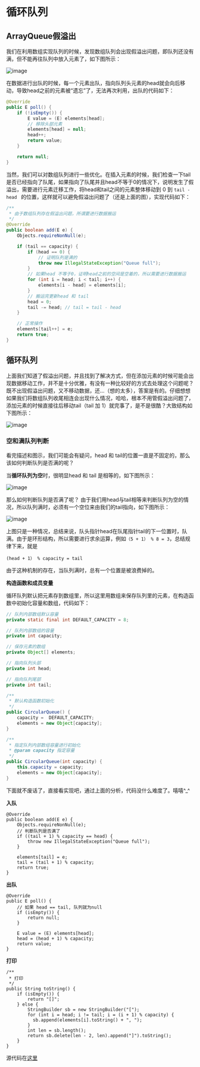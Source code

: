 # 循环队列

## ArrayQueue假溢出

我们在利用数组实现队列的时候，发现数组队列会出现假溢出问题，即队列还没有满，但不能再往队列中放入元素了，如下图所示：

![image](https://github.com/ZZULI-TECH/interview/blob/master/images/ArrayQueue_false_overflow.png?raw=true)

在数据进行出队的时候，每一个元素出队，指向队列头元素的head就会向后移动，导致head之前的元素被“遗忘”了，无法再次利用，出队的代码如下：

```Java
@Override
public E poll() {
    if (!isEmpty()) {
        E value = (E) elements[head];
        // 移除头部元素
        elements[head] = null;
        head++;
        return value;
    }

    return null;
}

```

当然，我们可以对数组队列进行一些优化。在插入元素的时候，我们检查一下tail是否已经指向了队尾，如果指向了队尾并且head不等于0的情况下，说明发生了假溢出，需要进行元素迁移工作，将head和tail之间的元素整体移动到 0 到 `tail - head ` 的位置，这样就可以避免假溢出问题了（还是上面的图），实现代码如下：


```Java
/**
 * 由于数组队列存在假溢出问题，所谓要进行数据搬运
 */
@Override
public boolean add(E e) {
    Objects.requireNonNull(e);

    if (tail == capacity) {
        if (head == 0) {
            // 证明队列是满的
            throw new IllegalStateException("Queue full");
        }
        // 如果head 不等于0，证明head之前的空间是空着的，所以需要进行数据搬运
        for (int i = head; i < tail; i++) {
            elements[i - head] = elements[i];
        }
        // 搬运完更新head 和 tail
        head = 0;
        tail -= head; // tail = tail - head
    }

    // 正常操作
    elements[tail++] = e;
    return true;
}

```


## 循环队列

上面我们知道了假溢出问题，并且找到了解决方式，但在添加元素的时候可能会出现数据移动工作，并不是十分优雅，有没有一种比较好的方式去处理这个问题呢？既不出现假溢出问题，又不移动数据，还...（想的太多），答案是有的。仔细想想如果我们将数组队列收尾相连会出现什么情况，哈哈，根本不用管假溢出问题了，添加元素的时候直接往后移动tail（tail 加 1）就完事了，是不是很酷？大致结构如下图所示：

![image](https://github.com/ZZULI-TECH/interview/blob/master/images/CircularQueue.png?raw=true)


### 空和满队列判断

看完描述和图示，我们可能会有疑问，head 和 tail的位置一直是不固定的，那么该如何判断队列是否满的呢？

当**循环队列为空**时，很明显head 和 tail 是相等的，如下图所示：

![image](https://github.com/ZZULI-TECH/interview/blob/master/images/CircularQueue_empty.png?raw=true)

那么如何判断队列是否满了呢？ 由于我们用head与tail相等来判断队列为空的情况，所以队列满时，必须有一个空位来由我们的tail指向，如下图所示：

![image](https://github.com/ZZULI-TECH/interview/blob/master/images/CircularQueue_full.png?raw=true)

上图只是一种情况，总结来说，队头指针head在队尾指针tail的下一位置时，队满。由于是环形结构，所以需要进行求余运算，例如`（5 + 1） % 8 = 3`，总结规律下来，就是 

```
(head + 1） % capacity = tail
```

由于这种机制的存在，当队列满时，总有一个位置是被浪费掉的。

**构造函数和成员变量**

循环队列默认把元素存到数组里，所以这里用数组来保存队列里的元素，在构造函数中初始化容量和数组，代码如下：

```Java
// 队列内部数组默认容量
private static final int DEFAULT_CAPACITY = 8;

// 队列内部数组的容量
private int capacity;

// 保存元素的数组
private Object[] elements;

// 指向队列头部
private int head;

// 指向队列尾部
private int tail;

/**
 * 默认构造函数初始化
 */
public CircularQueue() {
    capacity =  DEFAULT_CAPACITY;
    elements = new Object[capacity];
}

/**
 * 指定队列内部数组容量进行初始化
 * @param capacity 指定容量
 */
public CircularQueue(int capacity) {
    this.capacity = capacity;
    elements = new Object[capacity];
}


```

下面就不废话了，直接看实现吧，通过上面的分析，代码没什么难度了。嘻嘻^_^

**入队**

```
@Override
public boolean add(E e) {
    Objects.requireNonNull(e);
    // 判断队列是否满了
    if ((tail + 1) % capacity == head) {
        throw new IllegalStateException("Queue full");
    }

    elements[tail] = e;
    tail = (tail + 1) % capacity;
    return true;
}
```

**出队**

```
@Override
public E poll() {
    // 如果 head == tail, 队列就为null
    if (isEmpty()) {
        return null;
    }

    E value = (E) elements[head];
    head = (head + 1) % capacity;
    return value;
}
```

**打印**


```
/**
 * 打印
 */
public String toString() {
    if (isEmpty()) {
        return "[]";
    } else {
        StringBuilder sb = new StringBuilder("[");
        for (int i = head; i != tail; i = (i + 1) % capacity) {
          sb.append(elements[i].toString() + ", ");
        }
        int len = sb.length();  
        return sb.delete(len - 2, len).append("]").toString();
    }
}
```


源代码在[这里](https://github.com/mstao/data-structures/blob/master/Queue/src/pers/mingshan/queue/CircularQueue.java)
